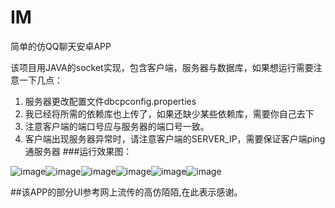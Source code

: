 # IM
简单的仿QQ聊天安卓APP

该项目用JAVA的socket实现，包含客户端，服务器与数据库，如果想运行需要注意一下几点：

 1. 服务器更改配置文件dbcpconfig.properties
 2. 我已经将所需的依赖库也上传了，如果还缺少某些依赖库，需要你自己去下
 3. 注意客户端的端口号应与服务器的端口号一致。
 4. 客户端出现服务器异常时，请注意客户端的SERVER_IP，需要保证客户端ping通服务器
###运行效果图：

![image](https://github.com/xiuweikang/IM/raw/master/screenshot/login.png)![image](https://github.com/xiuweikang/IM/raw/master/screenshot/register1.png)![image](https://github.com/xiuweikang/IM/raw/master/screenshot/register2.png)![image](https://github.com/xiuweikang/IM/raw/master/screenshot/search.png)![image](https://github.com/xiuweikang/IM/raw/master/screenshot/messageTab.png)![image](https://github.com/xiuweikang/IM/raw/master/screenshot/chat.png)

##该APP的部分UI参考网上流传的高仿陌陌,在此表示感谢。

